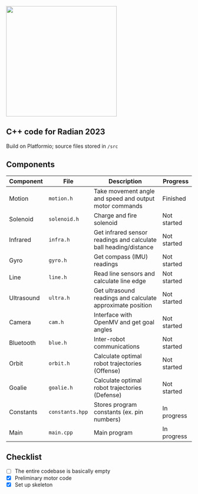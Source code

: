 <img src=https://user-images.githubusercontent.com/30610197/219515089-ddc62347-1ecf-4351-8793-f94fc709403c.png width=300>

## C++ code for Radian 2023

Build on Platformio; source files stored in `/src`

## Components
| Component | File | Description | Progress |
|-|-|-|-|
| Motion | `motion.h` | Take movement angle and speed and output motor commands | Finished |
| Solenoid | `solenoid.h` | Charge and fire solenoid | Not started |
| Infrared | `infra.h` | Get infrared sensor readings and calculate ball heading/distance | Not started |
| Gyro | `gyro.h` | Get compass (IMU) readings | Not started |
| Line | `line.h` | Read line sensors and calculate line edge | Not started |
| Ultrasound | `ultra.h` | Get ultrasound readings and calculate approximate position | Not started |
| Camera | `cam.h` | Interface with OpenMV and get goal angles | Not started |
| Bluetooth | `blue.h` | Inter-robot communications | Not started
| Orbit | `orbit.h` | Calculate optimal robot trajectories (Offense) | Not started |
| Goalie | `goalie.h` | Calculate optimal robot trajectories (Defense) | Not started |
| Constants | `constants.hpp` | Stores program constants (ex. pin numbers) | In progress |
| Main | `main.cpp` | Main program | In progress |

## Checklist
- [ ] The entire codebase is basically empty
- [x] Preliminary motor code
- [x] Set up skeleton